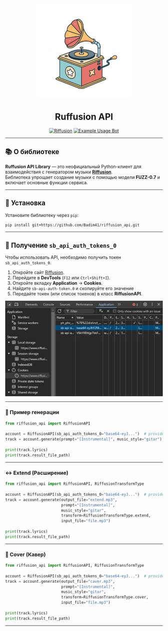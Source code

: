 <p align="center">
  <img src="https://github.com/Badim41/riffusion_api/blob/master/Logo.png?raw=true" width="300px" height="300px"/>
</p>

<h1 align="center">Ruffusion API</h1>

<div align="center">

[![Riffusion](https://img.shields.io/badge/Riffusion-Visit-blue?style=flat&logo=googlechrome)](https://www.riffusion.com)
[![Example Usage Bot](https://img.shields.io/badge/Example-Telegram--BOT-0066FF?logo=probot&style=flat)](https://t.me/riffusion_unlimit_bot)

</div>

---

## 📚 О библиотеке

**Ruffusion API Library** — это неофициальный Python-клиент для взаимодействия с генератором музыки **[Riffusion](https://www.riffusion.com)**.  
Библиотека упрощает создание музыки с помощью модели **FUZZ-0.7** и включает основные функции сервиса.

---

## 🚀 Установка

Установите библиотеку через `pip`:

```sh
pip install git+https://github.com/Badim41/riffusion_api.git
```

---

## 🔑 Получение `sb_api_auth_tokens_0`

Чтобы использовать API, необходимо получить токен `sb_api_auth_tokens_0`.

1. Откройте сайт [Riffusion](https://www.riffusion.com).
2. Перейдите в **DevTools** (`F12` или `Ctrl+Shift+I`).
3. Откройте вкладку **Application** → **Cookies**.
4. Найдите `sb-api-auth-token.0` и скопируйте его значение
5. Передайте токен (или список токенов) в класс **RiffusionAPI**.
<p align="center">
  <img src="https://github.com/Badim41/riffusion_api/blob/master/screenshoot.png?raw=true"/>
</p>

---

### 📌 Пример генерации
```python
from riffusion_api import RiffusionAPI

account = RiffusionAPI(sb_api_auth_tokens_0="base64-eyJ...")  # provide list or str account token
track = account.generate(prompt="[Instrumental]", music_style="gitar")

print(track.lyrics)
print(track.result_file_path)
```

---

### ↔ Extend (Расширение)
```python
from riffusion_api import RiffusionAPI, RiffusionTransformType

account = RiffusionAPI(sb_api_auth_tokens_0="base64-eyJ...")  # provide list or str account token
track = account.generate(output_file="extend.mp3",
                         prompt="[Instrumental]",
                         music_style="gitar",
                         transform=RiffusionTransformType.extend,
                         input_file="file.mp3")

print(track.lyrics)
print(track.result_file_path)
```

---

### 🎤 Cover (Кавер)
```python
from riffusion_api import RiffusionAPI, RiffusionTransformType

account = RiffusionAPI(sb_api_auth_tokens_0="base64-eyJ...")  # provide list or str account token
track = account.generate(output_file="caver.mp3",
                         prompt="[Instrumental]",
                         music_style="gitar",
                         transform=RiffusionTransformType.cover,
                         input_file="file.mp3")

print(track.lyrics)
print(track.result_file_path)
```

---